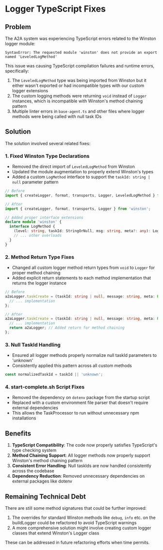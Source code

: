# Logger TypeScript Fixes

## Problem

The A2A system was experiencing TypeScript errors related to the Winston logger module:

```
SyntaxError: The requested module 'winston' does not provide an export named 'LeveledLogMethod'
```

This issue was causing TypeScript compilation failures and runtime errors, specifically:

1. The `LeveledLogMethod` type was being imported from Winston but it either wasn't exported or had incompatible types with our custom logger extensions
2. The custom logging methods were returning `void` instead of `Logger` instances, which is incompatible with Winston's method chaining pattern
3. Multiple linter errors in `base-agent.ts` and other files where logger methods were being called with null task IDs

## Solution

The solution involved several related fixes:

### 1. Fixed Winston Type Declarations

- Removed the direct import of `LeveledLogMethod` from Winston
- Updated the module augmentation to properly extend Winston's types
- Added a custom `LogMethod` interface to support the `taskId: string | null` parameter pattern

```typescript
// Before
import { createLogger, format, transports, Logger, LeveledLogMethod } from 'winston';

// After
import { createLogger, format, transports, Logger } from 'winston';

// Added proper interface extensions
declare module 'winston' {
  interface LogMethod {
    (level: string, taskId: StringOrNull, msg: string, meta?: any): Logger;
    // ... other overloads
  }
}
```

### 2. Method Return Type Fixes

- Changed all custom logger method return types from `void` to `Logger` for proper method chaining
- Added explicit return statements to each method implementation that returns the logger instance

```typescript
// Before
a2aLogger.taskCreate = (taskId: string | null, message: string, meta: Record<string, any> = {}) => {
  // ... implementation
};

// After
a2aLogger.taskCreate = (taskId: string | null, message: string, meta: Record<string, any> = {}) => {
  // ... implementation
  return a2aLogger; // Added return for method chaining
};
```

### 3. Null TaskId Handling

- Ensured all logger methods properly normalize null taskId parameters to 'unknown'
- Consistently applied this pattern across all custom methods

```typescript
const normalizedTaskId = taskId || 'unknown';
```

### 4. start-complete.sh Script Fixes

- Removed the dependency on `dotenv` package from the startup script
- Replaced with a custom environment file parser that doesn't require external dependencies
- This allows the TaskProcessor to run without unnecessary npm installations

## Benefits

1. **TypeScript Compatibility**: The code now properly satisfies TypeScript's type checking system
2. **Method Chaining Support**: All logger methods now properly support Winston's method chaining pattern
3. **Consistent Error Handling**: Null taskIds are now handled consistently across the codebase
4. **Dependency Reduction**: Removed unnecessary dependencies on external packages like dotenv

## Remaining Technical Debt

There are still some method signatures that could be further improved:

1. The overrides for standard Winston methods like `debug`, `info` etc. on the buildLogger could be refactored to avoid TypeScript warnings
2. A more comprehensive solution might involve creating custom logger classes that extend Winston's Logger class

These can be addressed in future refactoring efforts when time permits. 